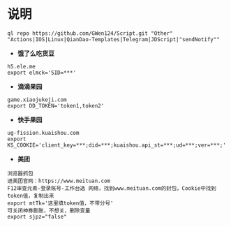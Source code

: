 # 说明
```
ql repo https://github.com/GWen124/Script.git "Other" "Actions|IOS|Linux|QianDao-Templates|Telegram|JDScript|"sendNotify"" 
```
- **饿了么吃货豆**
```
h5.ele.me
export elmck='SID=***'
```
- **滴滴果园**
```
game.xiaojukeji.com
export DD_TOKEN='token1,token2'
```
- **快手果园**
```
ug-fission.kuaishou.com
export KS_COOKIE='client_key=***;did=***;kuaishou.api_st=***;ud=***;ver=***;'
```
- **美团**
```
浏览器抓包
进美团官网：https://www.meituan.com
F12审查元素-登录账号-工作台选 网络，找到www.meituan.com的封包，Cookie中找到token值，复制出来
export mtTk='这里填token值，不带分号'
可关闭神券膨胀，不想关，删除变量
export sjpz="false"
```
